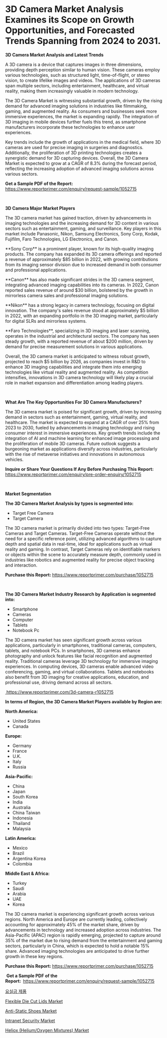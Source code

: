 <p><h1>3D Camera Market Analysis Examines its Scope on Growth Opportunities, and Forecasted Trends Spanning from 2024 to 2031.</h1></p><p><strong>3D Camera Market Analysis and Latest Trends</strong></p>
<p><p>A 3D camera is a device that captures images in three dimensions, providing depth perception similar to human vision. These cameras employ various technologies, such as structured light, time-of-flight, or stereo vision, to create lifelike images and videos. The applications of 3D cameras span multiple sectors, including entertainment, healthcare, and virtual reality, making them increasingly valuable in modern technology.</p><p>The 3D Camera Market is witnessing substantial growth, driven by the rising demand for advanced imaging solutions in industries like filmmaking, gaming, and augmented reality. As consumers and businesses seek more immersive experiences, the market is expanding rapidly. The integration of 3D imaging in mobile devices further fuels this trend, as smartphone manufacturers incorporate these technologies to enhance user experiences.</p><p>Key trends include the growth of applications in the medical field, where 3D cameras are used for precise imaging in surgeries and diagnostics. Additionally, the proliferation of 3D printing technologies creates a synergistic demand for 3D capturing devices. Overall, the 3D Camera Market is expected to grow at a CAGR of 8.3% during the forecast period, reflecting the increasing adoption of advanced imaging solutions across various sectors.</p></p>
<p><strong>Get a Sample PDF of the Report:&nbsp;</strong> <a href="https://www.reportprimer.com/enquiry/request-sample/1052715">https://www.reportprimer.com/enquiry/request-sample/1052715</a></p>
<p>&nbsp;</p>
<p><strong>3D Camera Major Market Players</strong></p>
<p><p>The 3D camera market has gained traction, driven by advancements in imaging technologies and the increasing demand for 3D content in various sectors such as entertainment, gaming, and surveillance. Key players in this market include Panasonic, Nikon, Samsung Electronics, Sony Corp, Kodak, Fujifilm, Faro Technologies, LG Electronics, and Canon.</p><p>**Sony Corp** is a prominent player, known for its high-quality imaging products. The company has expanded its 3D camera offerings and reported a revenue of approximately $85 billion in 2022, with growing contributions from its imaging sensor division due to increased demand in both consumer and professional applications.</p><p>**Canon** has also made significant strides in the 3D camera segment, integrating advanced imaging capabilities into its cameras. In 2022, Canon reported sales revenue of around $30 billion, bolstered by the growth in mirrorless camera sales and professional imaging solutions.</p><p>**Nikon** has a strong legacy in camera technology, focusing on digital innovation. The company's sales revenue stood at approximately $5 billion in 2022, with an expanding portfolio in the 3D imaging market, particularly for digital SLRs and mirrorless systems.</p><p>**Faro Technologies**, specializing in 3D imaging and laser scanning, operates in the industrial and architectural sectors. The company has seen steady growth, with a reported revenue of about $200 million, driven by demand for precise measurement solutions in various applications.</p><p>Overall, the 3D camera market is anticipated to witness robust growth, projected to reach $5 billion by 2026, as companies invest in R&D to enhance 3D imaging capabilities and integrate them into emerging technologies like virtual reality and augmented reality. As competition intensifies, innovations in 3D camera technology will likely play a crucial role in market expansion and differentiation among leading players.</p></p>
<p>&nbsp;</p>
<p><strong>What Are The Key Opportunities For 3D Camera Manufacturers?</strong></p>
<p><p>The 3D camera market is poised for significant growth, driven by increasing demand in sectors such as entertainment, gaming, virtual reality, and healthcare. The market is expected to expand at a CAGR of over 25% from 2023 to 2030, fueled by advancements in imaging technology and rising consumer interest in immersive experiences. Key growth trends include the integration of AI and machine learning for enhanced image processing and the proliferation of mobile 3D cameras. Future outlook suggests a burgeoning market as applications diversify across industries, particularly with the rise of metaverse initiatives and innovations in autonomous vehicles.</p></p>
<p><strong>Inquire or Share Your Questions If Any Before Purchasing This Report:</strong> <a href="https://www.reportprimer.com/enquiry/pre-order-enquiry/1052715">https://www.reportprimer.com/enquiry/pre-order-enquiry/1052715</a></p>
<p>&nbsp;</p>
<p><strong>Market Segmentation</strong></p>
<p><strong>The 3D Camera Market Analysis by types is segmented into:</strong></p>
<p><ul><li>Target Free Camera</li><li>Target Camera</li></ul></p>
<p><p>The 3D camera market is primarily divided into two types: Target-Free Cameras and Target Cameras. Target-Free Cameras operate without the need for a specific reference point, utilizing advanced algorithms to capture depth and spatial data in real-time, ideal for applications such as virtual reality and gaming. In contrast, Target Cameras rely on identifiable markers or objects within the scene to accurately measure depth, commonly used in industries like robotics and augmented reality for precise object tracking and interaction.</p></p>
<p><strong>Purchase this Report:&nbsp;</strong><a href="https://www.reportprimer.com/purchase/1052715">https://www.reportprimer.com/purchase/1052715</a></p>
<p>&nbsp;</p>
<p><strong>The 3D Camera Market Industry Research by Application is segmented into:</strong></p>
<p><ul><li>Smartphone</li><li>Cameras</li><li>Computer</li><li>Tablets</li><li>Notebook Pc</li></ul></p>
<p><p>The 3D camera market has seen significant growth across various applications, particularly in smartphones, traditional cameras, computers, tablets, and notebook PCs. In smartphones, 3D cameras enhance photography and unlock features like facial recognition and augmented reality. Traditional cameras leverage 3D technology for immersive imaging experiences. In computing devices, 3D cameras enable advanced video conferencing, gaming, and virtual collaborations. Tablets and notebooks also benefit from 3D imaging for creative applications, education, and professional use, driving demand across all sectors.</p></p>
<p><a href="https://www.reportprimer.com/3d-camera-r1052715">&nbsp;https://www.reportprimer.com/3d-camera-r1052715</a></p>
<p><strong>In terms of Region, the 3D Camera Market Players available by Region are:</strong></p>
<p>
    <p> <strong> North America: </strong>
        <ul>
            <li>United States</li>
            <li>Canada</li>
        </ul>
        </p> 
    <p> <strong> Europe: </strong>
        <ul>
            <li>Germany</li>
            <li>France</li>
            <li>U.K.</li>
            <li>Italy</li>
            <li>Russia</li>
        </ul>
        </p> 
    <p> <strong> Asia-Pacific: </strong>
        <ul>
            <li>China</li>
            <li>Japan</li>
            <li>South Korea</li>
            <li>India</li>
            <li>Australia</li>
            <li>China Taiwan</li>
            <li>Indonesia</li>
            <li>Thailand</li>
            <li>Malaysia</li>
        </ul>
        </p> 
    <p> <strong> Latin America: </strong>
        <ul>
            <li>Mexico</li>
            <li>Brazil</li>
            <li>Argentina Korea</li>
            <li>Colombia</li>
        </ul>
        </p> 
    <p> <strong> Middle East & Africa: </strong>
        <ul>
            <li>Turkey</li>
            <li>Saudi</li>
            <li>Arabia</li>
            <li>UAE</li>
            <li>Korea</li>
        </ul>
    </p>
    </p>
<p><p>The 3D camera market is experiencing significant growth across various regions. North America and Europe are currently leading, collectively accounting for approximately 45% of the market share, driven by advancements in technology and increased adoption across industries. The Asia-Pacific (APAC) region is rapidly emerging, projected to capture around 35% of the market due to rising demand from the entertainment and gaming sectors, particularly in China, which is expected to hold a notable 15% share. Advanced imaging technologies are anticipated to drive further growth in these key regions.</p></p>
<p><strong>Purchase this Report: </strong><a href="https://www.reportprimer.com/purchase/1052715">https://www.reportprimer.com/purchase/1052715</a></p>
<p>&nbsp;<strong>Get a Sample PDF of the Report:&nbsp;&nbsp;</strong><a href="https://www.reportprimer.com/enquiry/request-sample/1052715">https://www.reportprimer.com/enquiry/request-sample/1052715</a></p>
<p><strong></strong></p>
<p><p><a href="https://github.com/sougarounis/Market-Research-Report-List-6/blob/main/596007314435.md">요실금 제품</a></p><p><a href="https://issuu.com/reportprime-2/docs/flexible-die-cut-lids-market-size-2_11982c336df2b2">Flexible Die Cut Lids Market</a></p><p><a href="https://medium.com/@jaimevalenzuela35/anti-static-shoes-market-revolution-2024-2031-market-trends-shaping-the-next-decade-0300b2074c69?postPublishedType=repub">Anti-Static Shoes Market</a></p><p><a href="https://www.linkedin.com/pulse/what-current-future-prospects-intranet-security-market-analysis-tjgle">Intranet Security Market</a></p><p><a href="https://medium.com/@jaimevalenzuela35/heliox-helium-oxygen-mixtures-market-research-report-exploring-market-size-and-revenue-analysis-957872a95f3e?postPublishedType=repub">Heliox (Helium/Oxygen Mixtures) Market</a></p></p>